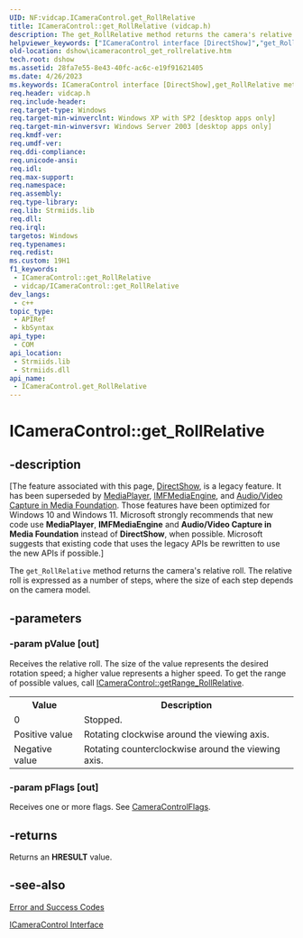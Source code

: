 ```yaml
---
UID: NF:vidcap.ICameraControl.get_RollRelative
title: ICameraControl::get_RollRelative (vidcap.h)
description: The get_RollRelative method returns the camera's relative roll. The relative roll is expressed as a number of steps, where the size of each step depends on the camera model.
helpviewer_keywords: ["ICameraControl interface [DirectShow]","get_RollRelative method","ICameraControl.get_RollRelative","ICameraControl::get_RollRelative","ICameraControlget_RollRelative","dshow.icameracontrol_get_rollrelative","get_RollRelative","get_RollRelative method [DirectShow]","get_RollRelative method [DirectShow]","ICameraControl interface","vidcap/ICameraControl::get_RollRelative"]
old-location: dshow\icameracontrol_get_rollrelative.htm
tech.root: dshow
ms.assetid: 28fa7e55-8e43-40fc-ac6c-e19f91621405
ms.date: 4/26/2023
ms.keywords: ICameraControl interface [DirectShow],get_RollRelative method, ICameraControl.get_RollRelative, ICameraControl::get_RollRelative, ICameraControlget_RollRelative, dshow.icameracontrol_get_rollrelative, get_RollRelative, get_RollRelative method [DirectShow], get_RollRelative method [DirectShow],ICameraControl interface, vidcap/ICameraControl::get_RollRelative
req.header: vidcap.h
req.include-header: 
req.target-type: Windows
req.target-min-winverclnt: Windows XP with SP2 [desktop apps only]
req.target-min-winversvr: Windows Server 2003 [desktop apps only]
req.kmdf-ver: 
req.umdf-ver: 
req.ddi-compliance: 
req.unicode-ansi: 
req.idl: 
req.max-support: 
req.namespace: 
req.assembly: 
req.type-library: 
req.lib: Strmiids.lib
req.dll: 
req.irql: 
targetos: Windows
req.typenames: 
req.redist: 
ms.custom: 19H1
f1_keywords:
 - ICameraControl::get_RollRelative
 - vidcap/ICameraControl::get_RollRelative
dev_langs:
 - c++
topic_type:
 - APIRef
 - kbSyntax
api_type:
 - COM
api_location:
 - Strmiids.lib
 - Strmiids.dll
api_name:
 - ICameraControl.get_RollRelative
---
```


# ICameraControl::get_RollRelative


## -description

\[The feature associated with this page, [DirectShow](/windows/win32/directshow/directshow), is a legacy feature. It has been superseded by [MediaPlayer](/uwp/api/Windows.Media.Playback.MediaPlayer), [IMFMediaEngine](/windows/win32/api/mfmediaengine/nn-mfmediaengine-imfmediaengine), and [Audio/Video Capture in Media Foundation](windows/win32/medfound/audio-video-capture-in-media-foundation). Those features have been optimized for Windows 10 and Windows 11. Microsoft strongly recommends that new code use **MediaPlayer**, **IMFMediaEngine** and **Audio/Video Capture in Media Foundation** instead of **DirectShow**, when possible. Microsoft suggests that existing code that uses the legacy APIs be rewritten to use the new APIs if possible.\]

The <code>get_RollRelative</code> method returns the camera's relative roll. The relative roll is expressed as a number of steps, where the size of each step depends on the camera model.

## -parameters

### -param pValue [out]

Receives the relative roll. The size of the value represents the desired rotation speed; a higher value represents a higher speed. To get the range of possible values, call <a href="/windows/desktop/api/vidcap/nf-vidcap-icameracontrol-getrange_rollrelative">ICameraControl::getRange_RollRelative</a>.

<table>
<tr>
<th>Value
                </th>
<th>Description
                </th>
</tr>
<tr>
<td>0</td>
<td>Stopped.</td>
</tr>
<tr>
<td>Positive value</td>
<td>Rotating clockwise around the viewing axis.</td>
</tr>
<tr>
<td>Negative value</td>
<td>Rotating counterclockwise around the viewing axis.</td>
</tr>
</table>

### -param pFlags [out]

Receives one or more flags. See <a href="/windows/win32/api/strmif/ne-strmif-cameracontrolflags">CameraControlFlags</a>.

## -returns

Returns an <b>HRESULT</b> value.

## -see-also

<a href="/windows/desktop/DirectShow/error-and-success-codes">Error and Success Codes</a>



<a href="/windows/desktop/api/vidcap/nn-vidcap-icameracontrol">ICameraControl Interface</a>